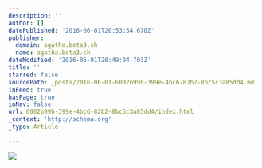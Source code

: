 ```yaml
---
description: ''
author: []
datePublished: '2016-06-01T20:53:54.670Z'
publisher:
  domain: agatha.beta3.ch
  name: agatha.beta3.ch
dateModified: '2016-06-01T20:49:04.703Z'
title: ''
starred: false
sourcePath: _posts/2016-06-01-6002b99b-399e-4bc6-82b2-8bc5c3a85dd4.md
inFeed: true
hasPage: true
inNav: false
url: 6002b99b-399e-4bc6-82b2-8bc5c3a85dd4/index.html
_context: 'http://schema.org'
_type: Article

---
```

![](http://agatha.beta3.ch/wp-content/uploads/2015/11/IMG_26701.jpg)
